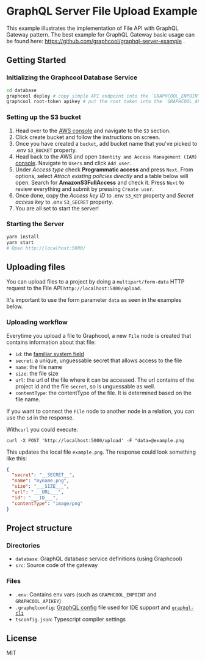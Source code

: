 # GraphQL Server File Upload Example

This example illustrates the implementation of File API with GraphQL Gateway pattern. The best example for GraphQL Gateway basic usage can be found here: https://github.com/graphcool/graphql-server-example .

## Getting Started

### Initializing the Graphcool Database Service
```sh
cd database
graphcool deploy # copy simple API endpoint into the `GRAPHCOOL_ENPOINT` env var in .env
graphcool root-token apikey # put the root token into the `GRAPHCOOL_APIKEY` env var in .env
```

### Setting up the S3 bucket
1. Head over to the [AWS console](http://console.aws.amazon.com/) and navigate to the `S3` section.
2. Click create bucket and follow the instructions on screen.
3. Once you have created a `bucket`, add bucket name that you've picked to .env `S3_BUCKET` property.
4. Head back to the AWS and open `Identity and Access Management (IAM)` [console](https://console.aws.amazon.com/iam). Navigate to `Users` and click `Add user`.
5. Under _Access type_ check **Programmatic access** and press `Next`. From options, select _Attach existing policies directly_ and a table below will open. Search for **AmazonS3FullAccess** and check it. Press `Next` to review everything and submit by pressing `Create user`.
6. Once done, copy the _Access key ID_ to .env `S3_KEY` property and _Secret access key_ to .env `S3_SECRET` property.
7. You are all set to start the server!

### Starting the Server

```sh
yarn install
yarn start
# Open http://localhost:5000/
```

## Uploading files

You can upload files  to a project by doing a `multipart/form-data` HTTP request to the File API `http://localhost:5000/upload`.

It's important to use the form parameter `data` as seen in the examples below.

### Uploading workflow

Everytime you upload a file to Graphcool, a new `File` node is created that contains information about that file:

* `id`: the [familiar system field](!alias-eiroozae8u#id-field)
* `secret`: a unique, unguessable secret that allows access to the file
* `name`: the file name
* `size`: the file size
* `url`: the url of the file where it can be accessed. The url contains of the project id and the file `secret`, so is unguessable as well.
* `contentType`: the contentType of the file. It is determined based on the file name.

If you want to connect the `File` node to another node in a relation, you can use the `id` in the response.

With`curl` you could execute:

`curl -X POST 'http://localhost:5000/upload' -F "data=@example.png`

This updates the local file `example.png`. The response could look something like this:

```JSON
{
  "secret": "__SECRET__",
  "name": "myname.png",
  "size": "___SIZE___",
  "url": "___URL___",
  "id": "___ID___",
  "contentType": "image/png"
}
```

## Project structure

### Directories

* `database`: GraphQL database service definitions (using Graphcool)
* `src`: Source code of the gateway

### Files

* `.env`: Contains env vars (such as `GRAPHCOOL_ENPOINT` and `GRAPHCOOL_APIKEY`)
* `.graphqlconfig`: [GraphQL config](https://github.com/graphcool/graphql-config) file used for IDE support and [`graphql-cli`](https://github.com/graphcool/graphql-cli)
* `tsconfig.json`: Typescript compiler settings

## License
MIT
